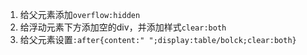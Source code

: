 1. 给父元素添加`overflow:hidden`
2. 给浮动元素下方添加空的div，并添加样式`clear:both`
3. 给父元素设置`:after{content:" ";display:table/bolck;clear:both}`